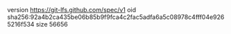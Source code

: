 version https://git-lfs.github.com/spec/v1
oid sha256:92a4b2ca435be06b85b9f9fca4c2fac5adfa6a5c08978c4fff04e9265216f534
size 56656
